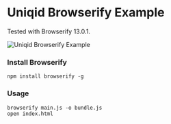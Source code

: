 # Uniqid Browserify Example
Tested with Browserify 13.0.1.

![Uniqid Browserify Example](http://i.imgur.com/ubwYKEt.png)

### Install Browserify
```
npm install browserify -g
```

### Usage
```
browserify main.js -o bundle.js
open index.html
```
